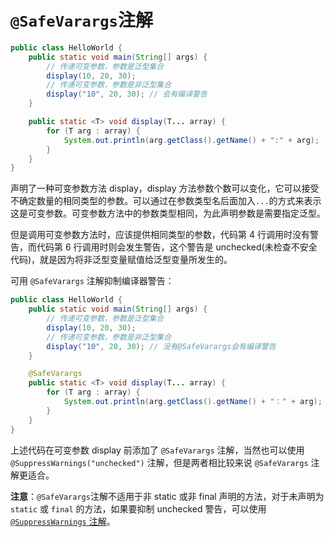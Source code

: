 # `@SafeVarargs`注解

```java
public class HelloWorld {
    public static void main(String[] args) {
        // 传递可变参数，参数是泛型集合
        display(10, 20, 30);
        // 传递可变参数，参数是非泛型集合
        display("10", 20, 30); // 会有编译警告
    }

    public static <T> void display(T... array) {
        for (T arg : array) {
            System.out.println(arg.getClass().getName() + ":" + arg);
        }
    }
}
```

声明了一种可变参数方法 display，display 方法参数个数可以变化，它可以接受不确定数量的相同类型的参数。可以通过在参数类型名后面加入`...`的方式来表示这是可变参数。可变参数方法中的参数类型相同，为此声明参数是需要指定泛型。

但是调用可变参数方法时，应该提供相同类型的参数，代码第 4 行调用时没有警告，而代码第 6 行调用时则会发生警告，这个警告是 unchecked(未检查不安全代码)，就是因为将非泛型变量赋值给泛型变量所发生的。

可用 `@SafeVarargs` 注解抑制编译器警告：

```java
public class HelloWorld {
    public static void main(String[] args) {
        // 传递可变参数，参数是泛型集合
        display(10, 20, 30);
        // 传递可变参数，参数是非泛型集合
        display("10", 20, 30); // 没有@SafeVarargs会有编译警告
    }

    @SafeVarargs
    public static <T> void display(T... array) {
        for (T arg : array) {
            System.out.println(arg.getClass().getName() + "：" + arg);
        }
    }
}
```

上述代码在可变参数 display 前添加了 `@SafeVarargs` 注解，当然也可以使用 `@SuppressWarnings("unchecked")` 注解，但是两者相比较来说 `@SafeVarargs` 注解更适合。

**注意**：`@SafeVarargs`注解不适用于非 static 或非 final 声明的方法，对于未声明为 `static` 或 `final` 的方法，如果要抑制 unchecked 警告，可以使用 [`@SuppressWarnings` 注解](SuppressWarnings.md)。